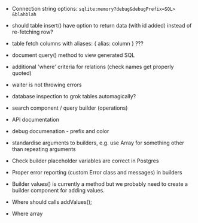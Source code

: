 * Connection string options: `sqlite:memory?debug&debugPrefix=SQL> &blahblah`

* should table insert() have option to return data (with id added) instead of
  re-fetching row?

* table fetch columns with aliases: { alias: column } ???

* document query() method to view generated SQL

* additional 'where' criteria for relations (check names get properly quoted)

* waiter is not throwing errors

* database inspection to grok tables automagically?

* search component / query builder (operations)

* API documentation

* debug documenation - prefix and color

* standardise arguments to builders, e.g. use Array for something other than repeating
  arguments

* Check builder placeholder variables are correct in Postgres

* Proper error reporting (custom Error class and messages) in builders

* Builder values() is currently a method but we probably need to create a builder
  component for adding values.

* Where should calls addValues();

* Where array